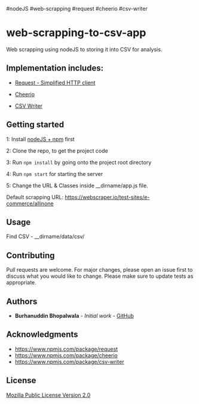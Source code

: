 #nodeJS #web-scrapping #request #cheerio #csv-writer

# web-scrapping-to-csv-app

Web scrapping using nodeJS to storing it into CSV for analysis.

## Implementation includes:


-   [Request - Simplified HTTP client](https://www.npmjs.com/package/request)

-   [Cheerio](https://www.npmjs.com/package/cheerio)

-   [CSV Writer](https://www.npmjs.com/package/csv-writer)

## Getting started

1: Install [nodeJS + npm](https://nodejs.org/en/download/) first

2: Clone the repo, to get the project code

3: Run `npm install` by going onto the project root directory

4: Run `npm start` for starting the server

5: Change the URL & Classes inside __dirname/app.js file. 

Default scrapping URL: https://webscraper.io/test-sites/e-commerce/allinone

## Usage

Find CSV - __dirname/data/csv/

## Contributing

Pull requests are welcome. For major changes, please open an issue first to discuss what you would like to change. Please make sure to update tests as appropriate.

## Authors

-   **Burhanuddin Bhopalwala** - _Initial work_ - [GitHub](https://github.com/burhanuddinbhopalwala)

## Acknowledgments

-   https://www.npmjs.com/package/request
-   https://www.npmjs.com/package/cheerio
-   https://www.npmjs.com/package/csv-writer

## License

[Mozilla Public License Version 2.0](https://www.mozilla.org/en-US/MPL/2.0/)

